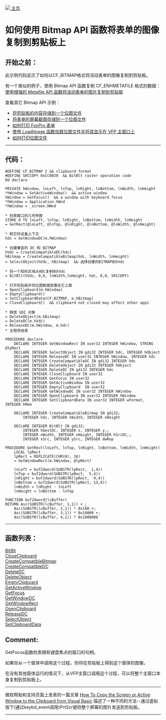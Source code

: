 [<img src="../images/home.png"> 主页 ](https://github.com/VFP9/Win32API)  

# 如何使用 Bitmap API 函数将表单的图像复制到剪贴板上

## 开始之前：
此示例代码显示了如何以CF_BITMAP格式将活动表单的图像复制到剪贴板。

有一个类似的例子，使用 Bitmap API 函数复制 CF_ENHMETAFILE 格式的数据：  
[使用增强的 Metafile API 函数将活动表单的图片复制到剪贴板](sample_404.md)  

查看其它 Bitmap API 示例：  
* [将剪贴板的内容存储到一个位图文件](sample_189.md)  
* [将表单的屏幕截图存储到一个位图文件](sample_187.md)  
* [如何打印 FoxPro 表单](sample_158.md)  
* [使用 LoadImage 函数加载位图文件并将其显示在 VFP 主窗口上](sample_210.md)  
* [如何打印位图文件](sample_211.md)  
  
***  


## 代码：
```foxpro  
#DEFINE CF_BITMAP 2	&& clipboard format
#DEFINE SRCCOPY 0xCC0020  && BitBlt raster operation code
DO declare

PRIVATE hWindow, lnLeft, lnTop, lnRight, lnBottom, lnWidth, lnHeight
*hWindow = GetActiveWindow()  && active window
hWindow = GetFocus()  && a window with keyboard focus
*hWindow = Application.hWnd
*hWindow = _screen.HWnd

* 检索窗口的几何参数
STORE 0 TO lnLeft, lnTop, lnRight, lnBottom, lnWidth, lnHeight
= GetRect(@lnLeft, @lnTop, @lnRight, @lnBottom, @lnWidth, @lnHeight)

* 和它的设备上下文
hdc = GetWindowDC(m.hWindow)

* 创建兼容的 DC 和 BITMAP
hVdc = CreateCompatibleDC(hdc)
hBitmap = CreateCompatibleBitmap(hdc, lnWidth, lnHeight)
= SelectObject(hVdc, hBitmap)  && 选择创建的BITMAP到hVdc

* 将一个矩形区域从HDC复制到hVdc
= BitBlt(hVdc, 0,0, lnWidth,lnHeight, hdc, 0,0, SRCCOPY)

* 打开剪贴板并将位图数据放置在它上面
= OpenClipboard(m.hWindow)
= EmptyClipboard()
= SetClipboardData(CF_BITMAP, m.hBitmap)
= CloseClipboard()  && clipboard not closed may affect other apps

* 释放 GDI 对象
= DeleteObject(m.hBitmap)
= DeleteDC(m.hVdc)
= ReleaseDC(m.hWindow, m.hdc)
* 主程序结束

PROCEDURE declare
	DECLARE INTEGER GetWindowRect IN user32 INTEGER hWindow, STRING @lpRect
	DECLARE INTEGER SelectObject IN gdi32 INTEGER hdc, INTEGER hObject
	DECLARE INTEGER ReleaseDC IN user32 INTEGER hWindow, INTEGER hdc
	DECLARE INTEGER CreateCompatibleDC IN gdi32 INTEGER hdc
	DECLARE INTEGER DeleteObject IN gdi32 INTEGER hObject
	DECLARE INTEGER DeleteDC IN gdi32 INTEGER hdc
	DECLARE INTEGER CloseClipboard IN user32
	DECLARE INTEGER GetFocus IN user32
	DECLARE INTEGER GetActiveWindow IN user32
	DECLARE INTEGER EmptyClipboard  IN user32
	DECLARE INTEGER GetWindowDC IN user32 INTEGER hWindow
	DECLARE INTEGER OpenClipboard IN user32 INTEGER hWindow
	DECLARE INTEGER SetClipboardData IN user32 INTEGER wFormat, INTEGER hMem

	DECLARE INTEGER CreateCompatibleBitmap IN gdi32;
		INTEGER hdc, INTEGER nWidth, INTEGER nHeight

	DECLARE INTEGER BitBlt IN gdi32;
		INTEGER hDestDC, INTEGER x, INTEGER y,;
		INTEGER nWidth, INTEGER nHeight, INTEGER hSrcDC,;
		INTEGER xSrc, INTEGER ySrc, INTEGER dwRop

PROCEDURE GetRect(lnLeft, lnTop, lnRight, lnBottom, lnWidth, lnHeight)
    LOCAL lpRect
    lpRect = REPLICATE(CHR(0), 16)
    = GetWindowRect(m.hWindow, @lpRect)

    lnLeft = buf2dword(SUBSTR(lpRect,  1,4))
    lnTop = buf2dword(SUBSTR(lpRect,  5,4))
    lnRight = buf2dword(SUBSTR(lpRect,  9,4))
    lnBottom = buf2dword(SUBSTR(lpRect, 13,4))
	lnWidth = lnRight - lnLeft
	lnHeight = lnBottom - lnTop

FUNCTION buf2dword(lcBuffer)
RETURN Asc(SUBSTR(lcBuffer, 1,1)) + ;
	Asc(SUBSTR(lcBuffer, 2,1)) * 0x100 +;
	Asc(SUBSTR(lcBuffer, 3,1)) * 0x10000 +;
	Asc(SUBSTR(lcBuffer, 4,1)) * 0x1000000  
```  
***  


## 函数列表：
[BitBlt](../libraries/gdi32/BitBlt.md)  
[CloseClipboard](../libraries/user32/CloseClipboard.md)  
[CreateCompatibleBitmap](../libraries/gdi32/CreateCompatibleBitmap.md)  
[CreateCompatibleDC](../libraries/gdi32/CreateCompatibleDC.md)  
[DeleteDC](../libraries/gdi32/DeleteDC.md)  
[DeleteObject](../libraries/gdi32/DeleteObject.md)  
[EmptyClipboard](../libraries/user32/EmptyClipboard.md)  
[GetActiveWindow](../libraries/user32/GetActiveWindow.md)  
[GetFocus](../libraries/user32/GetFocus.md)  
[GetWindowDC](../libraries/user32/GetWindowDC.md)  
[GetWindowRect](../libraries/user32/GetWindowRect.md)  
[OpenClipboard](../libraries/user32/OpenClipboard.md)  
[ReleaseDC](../libraries/user32/ReleaseDC.md)  
[SelectObject](../libraries/gdi32/SelectObject.md)  
[SetClipboardData](../libraries/user32/SetClipboardData.md)  

## Comment:
GetFocus函数检索拥有键盘焦点的窗口的句柄。 
  
如果你从一个窗体中调用这个过程，你将在剪贴板上得到这个窗体的图像。 
  
在没有其他窗体运行的情况下，从VFP主窗口调用这个过程，可以将整个主窗口本身复制到剪贴板上。 
  
* * *  
微软帮助和支持页面上发表的一篇文章 [How To Copy the Screen or Active Window to the Clipboard from Visual Basic](https://support.microsoft.com/en-us/help/240653/how-to-copy-the-screen-or-active-window-to-the-clipboard-from-visual-b) 描述了一种不同的方法--通过虚拟按下(通过keybd_event调用)PrtScr键将整个屏幕的图片发送到剪贴板。 
  
***  

